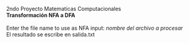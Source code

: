 2ndo Proyecto Matematicas Computacionales\
**Transformación NFA a DFA**\
\
Enter the file name to use as NFA input: _nombre del archivo a procesar_\
El resultado se escribe en salida.txt